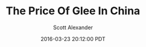 ---
layout: podcast
title: "The Price Of Glee In China"
author: Scott Alexander
description: https://slatestarcodex.com/2016/03/23/the-price-of-glee-in-china/
date: 2016-03-23 20:12:00 PDT
length: 2284910
duration: 571
guid: the-price-of-glee-in-china
---